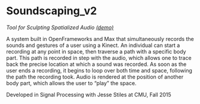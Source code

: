 # Soundscaping_v2

*Tool for Sculpting Spatialized Audio [(demo)](https://www.youtube.com/watch?v=weDa5UuzI1E)*

A system built in OpenFrameworks and Max that simultaneously records the sounds and gestures of a user using a Kinect. An individual can start a recording at any point in space, then traverse a path with a specific body part. This path is recorded in step with the audio, which allows one to trace back the precise location at which a sound was recorded. As soon as the user ends a recording, it begins to loop over both time and space, following the path the recording took. Audio is rendered at the position of another body part, which allows the user to “play” the space.

Developed in Signal Processing with Jesse Stiles at CMU, Fall 2015